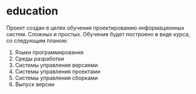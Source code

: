 # education
Проект создан в целях обучения проектированию информационных систем.
Сложных и простых.
Обучение будет построено в виде курса, со следующим планом:
1. Языки программирования
2. Среды разработки
3. Системы управления версиями
4. Системы управления проектами
5. Системы управления сборками
6. Выпуск версии
